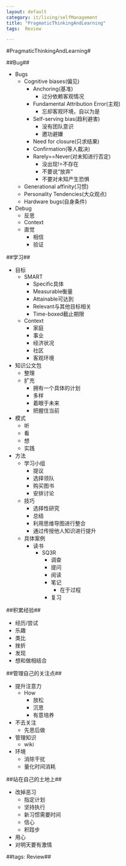 ```yaml
---
layout: default
category: it/living/selfManagement
title: "PragmaticThinkingAndLearning"
tags:  Review

---
```

#PragmaticThinkingAndLearning#



##Bug##
* Bugs
  * Cognitive biases(偏见)
    * Anchoring(基准)
      * 过分依赖客观情况
    * Fundamental Attribution Error(主观)
      * 忘却客观环境，自以为是
    * Self-serving bias(趋利避害)
      * 没有团队意识
      * 邀功避嫌
    * Need for closure(只求结果)
    * Confirmation(等人裁决)
    * Rarely==Never(对未知进行否定)
      * 没出现!=不存在
      * 不要说“放弃”
      * 不要对未知产生恐惧
  * Generational affinity(习惯)
  * Personality Tendencies(大众观点)
  * Hardware bugs(自身条件)
* Debug
  * 反思
  * Context
  * 直觉
    * 相信
    * 验证



##学习##
* 目标
  * SMART
    * Specific具体
    * Measurable衡量
    * Attainable可达到
    * Relevant与其他目标相关
    * Time-boxed截止期限
  * Context
    * 家庭
    * 事业
    * 经济状况
    * 社区
    * 客观环境
* 知识公文包
  * 整理
  * 扩充
    * 拥有一个具体的计划
    * 多样
    * 着眼于未来
    * 把握住当前
* 模式
  * 听
  * 看
  * 想
  * 实践
* 方法
  * 学习小组
    * 提议
    * 选择领队
    * 购买图书
    * 安排讨论
  * 技巧
    * 选择性研究
    * 总结
    * 利用思维导图进行整合
    * 通过传授他人知识进行提升
  * 具体案例
    * 读书
      * SQ3R
        * 调查
        * 提问
        * 阅读
        * 笔记
          * 在于过程
        * 复习



##积累经验##
* 经历/尝试
* 乐趣
* 类比
* 挫折
* 发现
* 想和做相结合



##管理自己的关注点##
* 提升注意力
  * How
    * 放松
    * 沉思
    * 有意培养
* 不去关注
  * 先思后做
* 管理知识
  * wiki
* 环境
  * 消除干扰
  * 量化时间消耗



##站在自己的土地上##
* 改掉恶习
  * 指定计划
  * 坚持执行
  * 新习惯需要时间
  * 信心
  * 积跬步
* 用心
* 对明天要有激情



##tags: Review##
